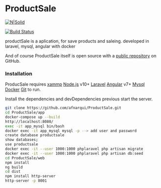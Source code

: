 # ProductSale

[![N|Solid](https://firebasestorage.googleapis.com/v0/b/afn-pwa.appspot.com/o/shopping.png?alt=media&token=7cba4da6-1bb1-49c3-8037-5dd94a452458)](https://nodesource.com/products/nsolid)

[![Build Status](https://travis-ci.org/joemccann/dillinger.svg?branch=master)](https://travis-ci.org/joemccann/dillinger)

productSale is a aplication, for save products and saleing. developed in laravel, mysql, angular with docker

And of course ProductSale itself is open source with a [public repository][afn]
 on GitHub.
 
### Installation

ProducSale requires 
[xammp](https://www.apachefriends.org/es/download_success.html)
[Node.js](https://nodejs.org/) v10+
[Laravel](https://laravel.com/docs/5.8/installation#installing-laravel)
[Angular](https://angular.io/guide/quickstart) v7+
[Mysql](https://www.mysql.com/downloads/)
[Docker](https://hub.docker.com/editions/community/docker-ce-desktop-windows)
[Git](https://git-scm.com/downloads)
to run.

Install the dependencies and devDependencies previous
start the server.

```sh
git clone https://github.com/afnarqui/ProductSale.git
cd ProductSale/app
docker-compose up --build
http://localhost:8080/
exec -it app_mysql bin/bash
docker exec -it app_mysql mysql -p --> add user and password
create database productsale
show databases;
use productsale
docker exec -it --user 1000:1000 phplaravel php artisan migrate
docker exec -it --user 1000:1000 phplaravel php artisan db:seed
cd ProductSale/web
npm install
ng build
cd dist
npm install http-server
http-server -p 8001
```

   [afn]: <https://github.com/joemccann/dillinger>
